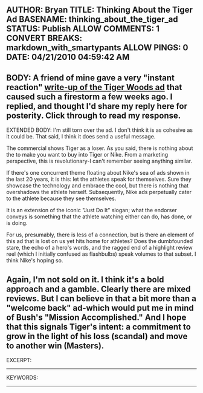 AUTHOR: Bryan
TITLE: Thinking About the Tiger Ad
BASENAME: thinking_about_the_tiger_ad
STATUS: Publish
ALLOW COMMENTS: 1
CONVERT BREAKS: markdown_with_smartypants
ALLOW PINGS: 0
DATE: 04/21/2010 04:59:42 AM
-----
BODY:
A friend of mine gave a very "instant reaction" [write-up of the Tiger Woods ad](http://jodikiely.com/2010/04/08/my-reaction-to-nike%E2%80%99s-post-scandal-tiger-woods-ad/) that caused such a firestorm a few weeks ago. I replied, and thought I'd share my reply here for posterity. Click through to read my response.
-----
EXTENDED BODY:
I'm still torn over the ad. I don't think it is as cohesive as it could be. That said, I think it does send a useful message.

The commercial shows Tiger as a loser. As you said, there is nothing about the to make you want to buy into Tiger or Nike. From a marketing perspective, this is revolutionary-I can't remember seeing anything similar.

If there's one concurrent theme floating about Nike's sea of ads shown in the last 20 years, it is this: let the athletes speak for themselves. Sure they showcase the technology and embrace the cool, but there is nothing that overshadows the athlete herself. Subsequently, Nike ads perpetually cater to the athlete because they see themselves.

It is an extension of the iconic "Just Do It" slogan; what the endorser conveys is something that the athlete watching either can do, has done, or is doing.

For us, presumably, there is less of a connection, but is there an element of this ad that is lost on us yet hits home for athletes? Does the dumbfounded stare, the echo of a hero's words, and the ragged end of a highlight review reel (which I initially confused as flashbulbs) speak volumes to that subset. I think Nike's hoping so.

Again, I'm not sold on it. I think it's a bold approach and a gamble. Clearly there are mixed reviews. But I can believe in that a bit more than a "welcome back" ad-which would put me in mind of Bush's "Mission Accomplished." And I hope that this signals Tiger's intent: a commitment to grow in the light of his loss (scandal) and move to another win (Masters).
-----
EXCERPT:

-----
KEYWORDS:

-----


